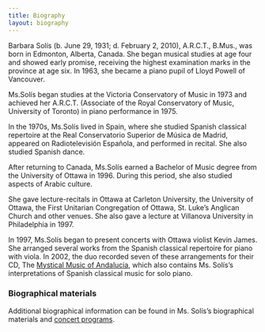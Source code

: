 ```yaml
---
title: Biography
layout: biography
---
```


Barbara Solís (b. June 29, 1931; d. February 2, 2010), A.R.C.T., B.Mus., was born in Edmonton, Alberta, Canada. She began musical studies at age four and showed early promise, receiving the highest examination marks in the province at age six. In 1963, she became a piano pupil of Lloyd Powell of Vancouver.

Ms.Solís began studies at the Victoria Conservatory of Music in 1973 and achieved her A.R.C.T. (Associate of the Royal Conservatory of Music, University of Toronto) in piano performance in 1975.

In the 1970s, Ms.Solís lived in Spain, where she studied Spanish classical repertoire at the Real Conservatorio Superior de Música de Madrid, appeared on Radiotelevisión Española, and performed in recital. She also studied Spanish dance.

After returning to Canada, Ms.Solís earned a Bachelor of Music degree from the University of Ottawa in 1996. During this period, she also studied aspects of Arabic culture.

She gave lecture-recitals in Ottawa at Carleton University, the University of Ottawa, the First Unitarian Congregation of Ottawa, St. Luke’s Anglican Church and other venues. She also gave a lecture at Villanova University in Philadelphia in 1997.

In 1997, Ms.Solís began to present concerts with Ottawa violist Kevin James. She arranged several works from the Spanish classical repertoire for piano with viola. In 2002, the duo recorded seven of these arrangements for their CD, The [Mystical Music of Andalucia](/andalucia "The Mystical Music of Andalucia"), which also contains Ms. Solís’s interpretations of Spanish classical music for solo piano.

### Biographical materials

Additional biographical information can be found in Ms. Solís’s biographical materials and [concert programs](/concert-programmes "concert programs").
